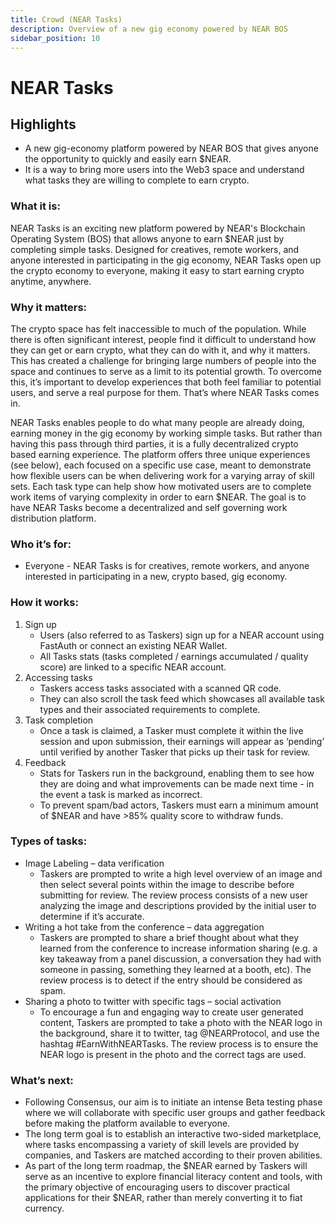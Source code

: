```yaml
---
title: Crowd (NEAR Tasks)
description: Overview of a new gig economy powered by NEAR BOS
sidebar_position: 10
---
```



# NEAR Tasks


## Highlights



* A new gig-economy platform powered by NEAR BOS that gives anyone the opportunity to quickly and easily earn $NEAR.
* It is a way to bring more users into the Web3 space and understand what tasks they are willing to complete to earn crypto. 


### What it is:

NEAR Tasks is an exciting new platform powered by NEAR's Blockchain Operating System (BOS) that allows anyone to earn $NEAR just by completing simple tasks. Designed for creatives, remote workers, and anyone interested in participating in the gig economy, NEAR Tasks open up the crypto economy to everyone, making it easy to start earning crypto anytime, anywhere. 


### Why it matters:

The crypto space has felt inaccessible to much of the population. While there is often significant interest, people find it difficult to understand how they can get or earn crypto, what they can do with it, and why it matters. This has created a challenge for bringing large numbers of people into the space and continues to serve as a limit to its potential growth. To overcome this, it’s important to develop experiences that both feel familiar to potential users, and serve a real purpose for them. That’s where NEAR Tasks comes in.

NEAR Tasks enables people to do what many people are already doing, earning money in the gig economy by working simple tasks. But rather than having this pass through third parties, it is a fully decentralized crypto based earning experience. The platform offers three unique experiences (see below), each focused on a specific use case, meant to demonstrate how flexible users can be when delivering work for a varying array of skill sets. Each task type can help show how motivated users are to complete work items of varying complexity in order to earn $NEAR.  The goal is to have NEAR Tasks become a decentralized and self governing work distribution platform.


### Who it’s for:



* Everyone - NEAR Tasks is for creatives, remote workers, and anyone interested in participating in a new, crypto based, gig economy.


### How it works:



1. Sign up
    * Users (also referred to as Taskers) sign up for a NEAR account using FastAuth or connect an existing NEAR Wallet. 
    * All Tasks stats (tasks completed / earnings accumulated / quality score) are linked to a specific NEAR account.
2. Accessing tasks
    * Taskers access tasks associated with a scanned QR code. 
    * They can also scroll the task feed which showcases all available task types and their associated requirements to complete. 
3. Task completion
    * Once a task is claimed, a Tasker must complete it within the live session and upon submission, their earnings will appear as ‘pending’ until verified by another Tasker that picks up their task for review. 
4. Feedback  
    * Stats for Taskers run in the background, enabling them to see how they are doing and what improvements can be made next time - in the event a task is marked as incorrect. 
    * To prevent spam/bad actors, Taskers must earn a minimum amount of $NEAR and have >85% quality score to withdraw funds. 


### Types of tasks:



* Image Labeling – data verification
    * Taskers are prompted to write a high level overview of an image and then select several points within the image to describe before submitting for review. The review process consists of a new user analyzing the image and descriptions provided by the initial user to determine if it’s accurate. 
* Writing a hot take from the conference – data aggregation
    * Taskers are prompted to share a brief thought about what they learned from the conference to increase information sharing (e.g. a key takeaway from a panel discussion, a conversation they had with someone in passing, something they learned at a booth, etc). The review process is to detect if the entry should be considered as spam. 
* Sharing a photo to twitter with specific tags – social activation
    * To encourage a fun and engaging way to create user generated content, Taskers are prompted to take a photo with the NEAR logo in the background, share it to twitter, tag @NEARProtocol, and use the hashtag #EarnWithNEARTasks. The review process is to ensure the NEAR logo is present in the photo and the correct tags are used. 


### What’s next:



* Following Consensus, our aim is to initiate an intense Beta testing phase where we will collaborate with specific user groups and gather feedback before making the platform available to everyone. 
* The long term goal is to establish an interactive two-sided marketplace, where tasks encompassing a variety of skill levels are provided by companies, and Taskers are matched according to their proven abilities. 
* As part of the long term roadmap, the $NEAR earned by Taskers will serve as an incentive to explore financial literacy content and tools, with the primary objective of encouraging users to discover practical applications for their $NEAR, rather than merely converting it to fiat currency.